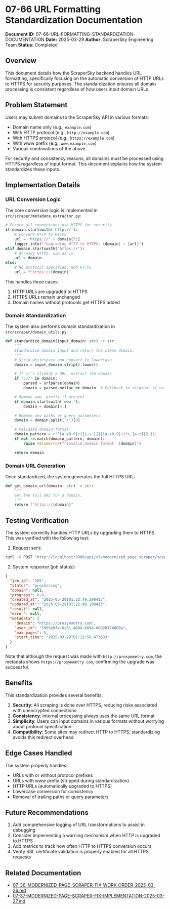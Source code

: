 # 07-66 URL Formatting Standardization Documentation

**Document ID:** 07-66-URL-FORMATTING-STANDARDIZATION-DOCUMENTATION
**Date:** 2025-03-29
**Author:** ScraperSky Engineering Team
**Status:** Completed

## Overview

This document details how the ScraperSky backend handles URL formatting, specifically focusing on the automatic conversion of HTTP URLs to HTTPS for security purposes. The standardization ensures all domain processing is consistent regardless of how users input domain URLs.

## Problem Statement

Users may submit domains to the ScraperSky API in various formats:

- Domain name only (e.g., `example.com`)
- With HTTP protocol (e.g., `http://example.com`)
- With HTTPS protocol (e.g., `https://example.com`)
- With www prefix (e.g., `www.example.com`)
- Various combinations of the above

For security and consistency reasons, all domains must be processed using HTTPS regardless of input format. This document explains how the system standardizes these inputs.

## Implementation Details

### URL Conversion Logic

The core conversion logic is implemented in `src/scraper/metadata_extractor.py`:

```python
# Ensure all connections use HTTPS for security
if domain.startswith('http://'):
    # Convert HTTP to HTTPS
    url = 'https://' + domain[7:]
    logger.info(f"Upgrading HTTP to HTTPS: {domain} → {url}")
elif domain.startswith('https://'):
    # Already HTTPS, use as-is
    url = domain
else:
    # No protocol specified, add HTTPS
    url = f"https://{domain}"
```

This handles three cases:

1. HTTP URLs are upgraded to HTTPS
2. HTTPS URLs remain unchanged
3. Domain names without protocols get HTTPS added

### Domain Standardization

The system also performs domain standardization in `src/scraper/domain_utils.py`:

```python
def standardize_domain(input_domain: str) -> str:
    """
    Standardize domain input and return the clean domain.
    """
    # Strip whitespace and convert to lowercase
    domain = input_domain.strip().lower()

    # If it's already a URL, extract the domain
    if '://' in domain:
        parsed = urlparse(domain)
        domain = parsed.netloc or domain  # Fallback to original if netloc is empty

    # Remove www. prefix if present
    if domain.startswith('www.'):
        domain = domain[4:]

    # Remove any paths or query parameters
    domain = domain.split('/')[0]

    # Validate domain format
    domain_pattern = r'^[a-z0-9]+([\-\.]{1}[a-z0-9]+)*\.[a-z]{2,}$'
    if not re.match(domain_pattern, domain):
        raise ValueError(f"Invalid domain format: {domain}")

    return domain
```

### Domain URL Generation

Once standardized, the system generates the full HTTPS URL:

```python
def get_domain_url(domain: str) -> str:
    """
    Get the full URL for a domain.
    """
    return f"https://{domain}"
```

## Testing Verification

The system correctly handles HTTP URLs by upgrading them to HTTPS. This was verified with the following test:

1. Request sent:

```bash
curl -X POST "http://localhost:8000/api/v3/modernized_page_scraper/scan" -H "Content-Type: application/json" -d '{"base_url": "http://prosymmetry.com", "max_pages": 5}'
```

2. System response (job status):

```json
{
  "job_id": "265",
  "status": "processing",
  "domain": null,
  "progress": 0.0,
  "created_at": "2025-03-29T01:22:49.298413",
  "updated_at": "2025-03-29T01:22:49.298413",
  "result": null,
  "error": null,
  "metadata": {
    "domain": "https://prosymmetry.com",
    "user_id": "5905e9fe-6c61-4694-b09a-6602017b000a",
    "max_pages": 5,
    "start_time": "2025-03-29T01:22:50.473633"
  }
}
```

Note that although the request was made with `http://prosymmetry.com`, the metadata shows `https://prosymmetry.com`, confirming the upgrade was successful.

## Benefits

This standardization provides several benefits:

1. **Security**: All scraping is done over HTTPS, reducing risks associated with unencrypted connections
2. **Consistency**: Internal processing always uses the same URL format
3. **Simplicity**: Users can input domains in various formats without worrying about protocol specification
4. **Compatibility**: Some sites may redirect HTTP to HTTPS; standardizing avoids this redirect overhead

## Edge Cases Handled

The system properly handles:

- URLs with or without protocol prefixes
- URLs with www prefix (stripped during standardization)
- HTTP URLs (automatically upgraded to HTTPS)
- Lowercase conversion for consistency
- Removal of trailing paths or query parameters

## Future Recommendations

1. Add comprehensive logging of URL transformations to assist in debugging
2. Consider implementing a warning mechanism when HTTP is upgraded to HTTPS
3. Add metrics to track how often HTTP to HTTPS conversion occurs
4. Verify SSL certificate validation is properly enabled for all HTTPS requests

## Related Documentation

- [07-36-MODERNIZED-PAGE-SCRAPER-FIX-WORK-ORDER-2025-03-26.md](./07-36-MODERNIZED-PAGE-SCRAPER-FIX-WORK-ORDER-2025-03-26.md)
- [07-37-MODERNIZED-PAGE-SCRAPER-FIX-IMPLEMENTATION-2025-03-27.md](./07-37-MODERNIZED-PAGE-SCRAPER-FIX-IMPLEMENTATION-2025-03-27.md)

